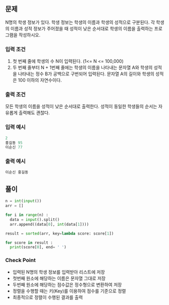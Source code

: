 ## 문제
N명의 학생 정보가 있다. 학생 정보는 학생의 이름과 학생의 성적으로 구분된다. 각 학생의 이름과 성적 정보가
주어졌을 때 성적이 낮은 순서대로 학생의 이름을 출력하는 프로그램을 작성하시오.

### 입력 조건
1. 첫 번째 줄에 학생의 수 N이 입력된다. (1<= N <= 100,000) 
2. 두 번째 줄부터 N + 1번째 줄에는 학생의 이름을 나타내는 문자열 A와 학생의 성적을 나타내는 정수 B가 공백으로 구번되어 입력된다. 문자열 A의 길이와 학생의 성적은 100 이하의 자연수이다.

### 출력 조건
모든 학생의 이름을 성적이 낮은 순서대로 출력한다. 성적이 동일한 학생들의 순서는 자유롭게 출력해도 괜찮다.

### 입력 예시
```python
2
홍길동 95
이순신 77
```

### 출력 예시
```python
이순신 홍길동
```
 

## 풀이
```python
n = int(input())
arr = []

for i in range(n) :
  data = input().split()
  arr.append((data[0], int(data[1])))

result = sorted(arr, key=lambda score: score[1])

for score in result :
  print(score[0], end= ' ')
  ```
 
### Check Point
+ 입력된 N명의 학생 정보를 입력받아 리스트에 저장
+ 첫번째 원소에 해당하는 이름은 문자열 그대로 저장
+ 두번째 원소에 해당하는 점수값은 정수형으로 변환하여 저장
+ 정렬을 수행할 때는 키(Key)를 이용하여 점수를 기준으로 정렬
+ 최종적으로 정렬이 수행된 결과를 출력
